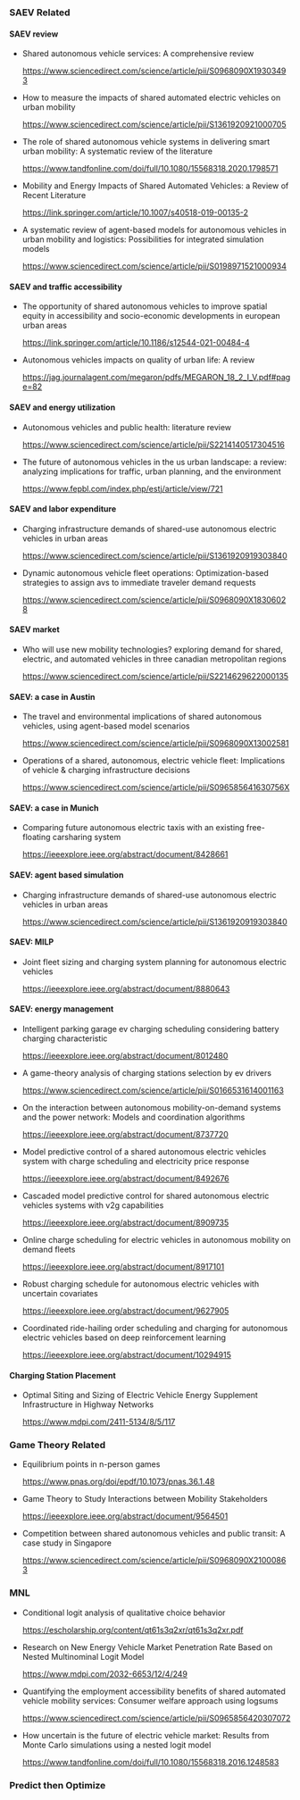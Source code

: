 ### SAEV Related

#### SAEV review
- Shared autonomous vehicle services: A comprehensive review

  https://www.sciencedirect.com/science/article/pii/S0968090X19303493

- How to measure the impacts of shared automated electric vehicles on urban mobility

  https://www.sciencedirect.com/science/article/pii/S1361920921000705

- The role of shared autonomous vehicle systems in delivering smart urban mobility: A systematic review of the literature

  https://www.tandfonline.com/doi/full/10.1080/15568318.2020.1798571

- Mobility and Energy Impacts of Shared Automated Vehicles: a Review of Recent Literature

  https://link.springer.com/article/10.1007/s40518-019-00135-2

- A systematic review of agent-based models for autonomous vehicles in urban mobility and logistics: Possibilities for integrated simulation models

  https://www.sciencedirect.com/science/article/pii/S0198971521000934

#### SAEV and traffic accessibility
- The opportunity of shared autonomous vehicles to improve spatial equity in accessibility and socio-economic developments in european urban areas

  https://link.springer.com/article/10.1186/s12544-021-00484-4

- Autonomous vehicles impacts on quality of urban life: A review

  https://jag.journalagent.com/megaron/pdfs/MEGARON_18_2_I_V.pdf#page=82

#### SAEV and energy utilization
- Autonomous vehicles and public health: literature review

  https://www.sciencedirect.com/science/article/pii/S2214140517304516

- The future of autonomous vehicles in the us urban landscape: a review: analyzing implications for traffic, urban planning, and the environment

  https://www.fepbl.com/index.php/estj/article/view/721

#### SAEV and labor expenditure
- Charging infrastructure demands of shared-use autonomous electric vehicles in urban areas

  https://www.sciencedirect.com/science/article/pii/S1361920919303840

- Dynamic autonomous vehicle fleet operations: Optimization-based strategies to assign avs to immediate traveler demand requests

  https://www.sciencedirect.com/science/article/pii/S0968090X18306028

#### SAEV market
- Who will use new mobility technologies? exploring demand for shared, electric, and automated vehicles in three canadian metropolitan regions

  https://www.sciencedirect.com/science/article/pii/S2214629622000135

#### SAEV: a case in Austin
- The travel and environmental implications of shared autonomous vehicles, using agent-based model scenarios

  https://www.sciencedirect.com/science/article/pii/S0968090X13002581

- Operations of a shared, autonomous, electric vehicle fleet: Implications of vehicle & charging infrastructure decisions

  https://www.sciencedirect.com/science/article/pii/S096585641630756X

#### SAEV: a case in Munich
- Comparing future autonomous electric taxis with an existing free-floating carsharing system

  https://ieeexplore.ieee.org/abstract/document/8428661

#### SAEV: agent based simulation
- Charging infrastructure demands of shared-use autonomous electric vehicles in urban areas

  https://www.sciencedirect.com/science/article/pii/S1361920919303840

#### SAEV: MILP
- Joint fleet sizing and charging system planning for autonomous electric vehicles

  https://ieeexplore.ieee.org/abstract/document/8880643

#### SAEV: energy management
- Intelligent parking garage ev charging scheduling considering battery charging characteristic

  https://ieeexplore.ieee.org/abstract/document/8012480

- A game-theory analysis of charging stations selection by ev drivers

  https://www.sciencedirect.com/science/article/pii/S0166531614001163

- On the interaction between autonomous mobility-on-demand systems and the power network: Models and coordination algorithms

  https://ieeexplore.ieee.org/abstract/document/8737720

- Model predictive control of a shared autonomous electric vehicles system with charge scheduling and electricity price response

  https://ieeexplore.ieee.org/abstract/document/8492676

- Cascaded model predictive control for shared autonomous electric vehicles systems with v2g capabilities

  https://ieeexplore.ieee.org/abstract/document/8909735

- Online charge scheduling for electric vehicles in autonomous mobility on demand fleets

  https://ieeexplore.ieee.org/abstract/document/8917101

- Robust charging schedule for autonomous electric vehicles with uncertain covariates

  https://ieeexplore.ieee.org/abstract/document/9627905

- Coordinated ride-hailing order scheduling and charging for autonomous electric vehicles based on deep reinforcement learning

  https://ieeexplore.ieee.org/abstract/document/10294915

#### Charging Station Placement
- Optimal Siting and Sizing of Electric Vehicle Energy Supplement Infrastructure in Highway Networks

  https://www.mdpi.com/2411-5134/8/5/117

### Game Theory Related

- Equilibrium points in n-person games

  https://www.pnas.org/doi/epdf/10.1073/pnas.36.1.48

- Game Theory to Study Interactions between Mobility Stakeholders

  https://ieeexplore.ieee.org/abstract/document/9564501

- Competition between shared autonomous vehicles and public transit: A case study in Singapore

  https://www.sciencedirect.com/science/article/pii/S0968090X21000863

### MNL

- Conditional logit analysis of qualitative choice behavior

  https://escholarship.org/content/qt61s3q2xr/qt61s3q2xr.pdf

- Research on New Energy Vehicle Market Penetration Rate Based on Nested Multinominal Logit Model

  https://www.mdpi.com/2032-6653/12/4/249

- Quantifying the employment accessibility benefits of shared automated vehicle mobility services: Consumer welfare approach using logsums

  https://www.sciencedirect.com/science/article/pii/S0965856420307072

- How uncertain is the future of electric vehicle market: Results from Monte Carlo simulations using a nested logit model

  https://www.tandfonline.com/doi/full/10.1080/15568318.2016.1248583

### Predict then Optimize